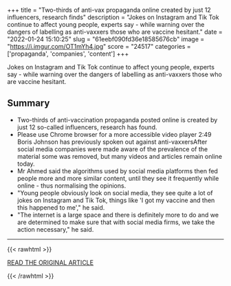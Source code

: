 +++
title = "Two-thirds of anti-vax propaganda online created by just 12 influencers, research finds"
description = "Jokes on Instagram and Tik Tok continue to affect young people, experts say - while warning over the dangers of labelling as anti-vaxxers those who are vaccine hesitant."
date = "2022-01-24 15:10:25"
slug = "61eebf090fd36e18585676cb"
image = "https://i.imgur.com/OT1mYh4.jpg"
score = "24517"
categories = ['propaganda', 'companies', 'content']
+++

Jokes on Instagram and Tik Tok continue to affect young people, experts say - while warning over the dangers of labelling as anti-vaxxers those who are vaccine hesitant.

## Summary

- Two-thirds of anti-vaccination propaganda posted online is created by just 12 so-called influencers, research has found.
- Please use Chrome browser for a more accessible video player 2:49 Boris Johnson has previously spoken out against anti-vaxxersAfter social media companies were made aware of the prevalence of the material some was removed, but many videos and articles remain online today.
- Mr Ahmed said the algorithms used by social media platforms then fed people more and more similar content, until they see it frequently while online - thus normalising the opinions.
- "Young people obviously look on social media, they see quite a lot of jokes on Instagram and Tik Tok, things like 'I got my vaccine and then this happened to me'," he said.
- "The internet is a large space and there is definitely more to do and we are determined to make sure that with social media firms, we take the action necessary," he said.

---

{{< rawhtml >}}
  <p class="article-category">
    <a target="_blank" href="https://news.sky.com/story/two-thirds-of-anti-vax-propaganda-online-created-by-just-12-influencers-research-finds-12521910">READ THE ORIGINAL ARTICLE</a>
  </p>
{{< /rawhtml >}}
